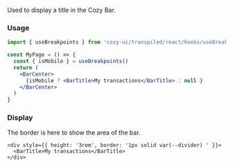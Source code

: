 Used to display a title in the Cozy Bar.

### Usage

```jsx static
import { useBreakpoints } from 'cozy-ui/transpiled/react/hooks/useBreakpoints'

const MyPage = () => {
  const { isMobile } = useBreakpoints()
  return (
    <BarCenter>
      {isMobile ? <BarTitle>My transactions</BarTitle> : null }
    </BarCenter>
  )
}
```

### Display

The border is here to show the area of the bar.

```
<div style={{ height: '3rem', border: '1px solid var(--divider) ' }}>
  <BarTitle>My transactions</BarTitle>
</div>
```

